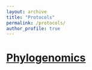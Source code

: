 ```yaml
---
layout: archive
title: "Protocols"
permalink: /protocols/
author_profile: true
---
```


# <a href="../protocols/Phylogenomics.html" target="_blank">Phylogenomics</a>
